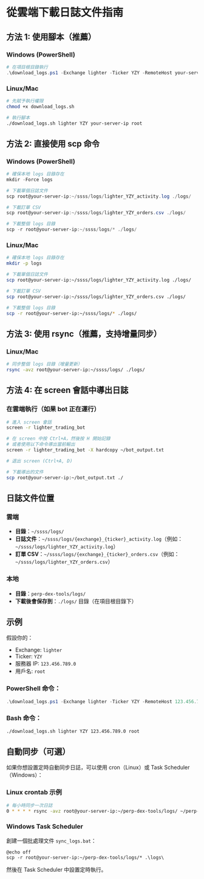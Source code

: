 # 從雲端下載日誌文件指南

## 方法 1: 使用腳本（推薦）

### Windows (PowerShell)
```powershell
# 在項目根目錄執行
.\download_logs.ps1 -Exchange lighter -Ticker YZY -RemoteHost your-server-ip -RemoteUser root
```

### Linux/Mac
```bash
# 先賦予執行權限
chmod +x download_logs.sh

# 執行腳本
./download_logs.sh lighter YZY your-server-ip root
```

## 方法 2: 直接使用 scp 命令

### Windows (PowerShell)
```powershell
# 確保本地 logs 目錄存在
mkdir -Force logs

# 下載單個日誌文件
scp root@your-server-ip:~/ssss/logs/lighter_YZY_activity.log ./logs/

# 下載訂單 CSV
scp root@your-server-ip:~/ssss/logs/lighter_YZY_orders.csv ./logs/

# 下載整個 logs 目錄
scp -r root@your-server-ip:~/ssss/logs/* ./logs/
```

### Linux/Mac
```bash
# 確保本地 logs 目錄存在
mkdir -p logs

# 下載單個日誌文件
scp root@your-server-ip:~/ssss/logs/lighter_YZY_activity.log ./logs/

# 下載訂單 CSV
scp root@your-server-ip:~/ssss/logs/lighter_YZY_orders.csv ./logs/

# 下載整個 logs 目錄
scp -r root@your-server-ip:~/ssss/logs/* ./logs/
```

## 方法 3: 使用 rsync（推薦，支持增量同步）

### Linux/Mac
```bash
# 同步整個 logs 目錄（增量更新）
rsync -avz root@your-server-ip:~/ssss/logs/ ./logs/
```

## 方法 4: 在 screen 會話中導出日誌

### 在雲端執行（如果 bot 正在運行）
```bash
# 進入 screen 會話
screen -r lighter_trading_bot

# 在 screen 中按 Ctrl+A，然後按 H 開始記錄
# 或者使用以下命令導出當前輸出
screen -r lighter_trading_bot -X hardcopy ~/bot_output.txt

# 退出 screen (Ctrl+A, D)

# 下載導出的文件
scp root@your-server-ip:~/bot_output.txt ./
```

## 日誌文件位置

### 雲端
- **目錄**：`~/ssss/logs/`
- **日誌文件**：`~/ssss/logs/{exchange}_{ticker}_activity.log`（例如：`~/ssss/logs/lighter_YZY_activity.log`）
- **訂單 CSV**：`~/ssss/logs/{exchange}_{ticker}_orders.csv`（例如：`~/ssss/logs/lighter_YZY_orders.csv`）

### 本地
- **目錄**：`perp-dex-tools/logs/`
- **下載後會保存到**：`./logs/` 目錄（在項目根目錄下）

## 示例

假設你的：
- Exchange: `lighter`
- Ticker: `YZY`
- 服務器 IP: `123.456.789.0`
- 用戶名: `root`

### PowerShell 命令：
```powershell
.\download_logs.ps1 -Exchange lighter -Ticker YZY -RemoteHost 123.456.789.0 -RemoteUser root
```

### Bash 命令：
```bash
./download_logs.sh lighter YZY 123.456.789.0 root
```

## 自動同步（可選）

如果你想設置定時自動同步日誌，可以使用 cron（Linux）或 Task Scheduler（Windows）：

### Linux crontab 示例
```bash
# 每小時同步一次日誌
0 * * * * rsync -avz root@your-server-ip:~/perp-dex-tools/logs/ ~/perp-dex-tools/logs/
```

### Windows Task Scheduler
創建一個批處理文件 `sync_logs.bat`：
```batch
@echo off
scp -r root@your-server-ip:~/perp-dex-tools/logs/* .\logs\
```

然後在 Task Scheduler 中設置定時執行。

